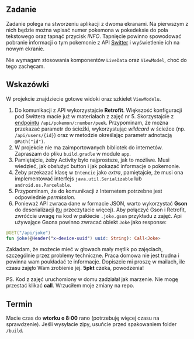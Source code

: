 ## Zadanie
Zadanie polega na stworzeniu aplikacji z dwoma ekranami. Na pierwszym z nich będzie można wpisać numer pokemona w pokedeksie do pola tekstowego oraz tapnąć przycisk *INFO*. Tapnięcie powinno spowodować pobranie informacji o tym pokemonie z API [Switter](https://github.com/DaftMobile/switter) i wyświetlenie ich na nowym ekranie.

Nie wymagam stosowania komponentów `LiveData` oraz `ViewModel`, choć do tego zachęcam.

## Wskazówki
W projekcie znajdziecie gotowe widoki oraz szkielet `ViewModelu`.

1. Do komunikacji z API wykorzystajcie **Retrofit**. Większość konfiguracji pod Swittera macie już w materiałach z zajęć nr 5. Skorzystajcie z [endpointu](https://github.com/DaftMobile/switter#pokemon-peek-by-number) `/api/pokemon/:number/peek`. Przypominam, że można przekazać parametr do ścieżki, wykorzystując *wildcard* w ścieżce (np. `/api/users/{id}`) oraz w metodzie określając parametr adnotacją `@Path("id")`.
1. W projekcie nie ma zaimportowanych bibliotek do internetów. Zapraszam do pliku `build.gradle` w module `app`.
1. Pamiętajcie, żeby Activity było najprostsze, jak to możliwe. Musi wiedzieć, jak obsłużyć button i jak pokazać informacje o pokemonie.
1. Żeby przekazać klasę w `Intencie` jako *extra*, pamiętajcie, że musi ona implementować interfejs `java.util.Serializable` lub `android.os.Parcelable`.
1. Przypominam, że do komunikacji z Internetem potrzebne jest odpowiednie *permission*.
1. Ponieważ API zwraca dane w formacie JSON, warto wykorzystać **Gson** do deserializacji ([tu](https://github.com/google/gson) przeczytacie więcej). Aby połączyć Gson i Retrofit, zwróćcie uwagę na kod w pakiecie `.joke.gson` przykładu z zajęć. Api używające Gsona powinno zwracać obiekt `Joke` jako response:

```kotlin
@GET("/api/joke")
fun joke(@Header("x-device-uuid") uuid: String): Call<Joke>
```

Zakładam, że możecie mieć w głowach mały mętlik po zajęciach, szczególnie przez problemy techniczne. Praca domowa nie jest trudna i powinna wam poukładać te informacje. Dopiszcie mi proszę w mailach, ile czasu zajęło Wam zrobienie jej. **5pkt** czeka, powodzenia!

PS. Kod z zajęć uruchomiony w domu zadziałał jak marzenie. Nie mogę przestać klikać **call**. Wrzuciłem moje zmiany na repo.

## Termin
Macie czas do **wtorku o 8:00** rano (potrzebuję więcej czasu na sprawdzenie). Jeśli wysyłacie zipy, usuńcie przed spakowaniem folder `/build`.

